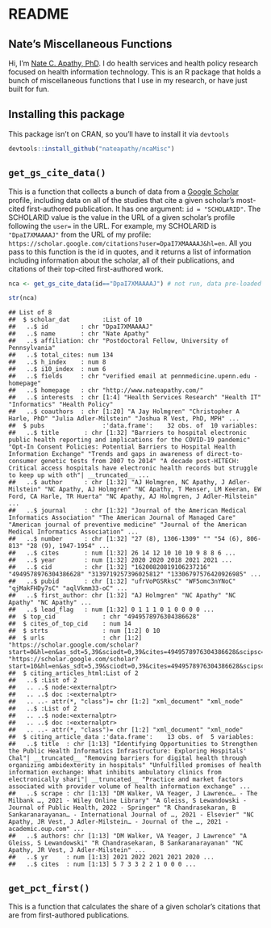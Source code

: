 README
================

## Nate’s Miscellaneous Functions

Hi, I’m [Nate C. Apathy, PhD](https://www.nateapathy.com). I do health
services and health policy research focused on health information
technology. This is an R package that holds a bunch of miscellaneous
functions that I use in my research, or have just built for fun.

## Installing this package

This package isn’t on CRAN, so you’ll have to install it via `devtools`

``` r
devtools::install_github("nateapathy/ncaMisc")
```

## `get_gs_cite_data()`

This is a function that collects a bunch of data from a [Google
Scholar](https://scholar.google.com/) profile, including data on all of
the studies that cite a given scholar’s most-cited first-authored
publication. It has one argument: `id = "SCHOLARID"`. The SCHOLARID
value is the value in the URL of a given scholar’s profile following the
`user=` in the URL. For example, my SCHOLARID is `"DpaI7XMAAAAJ"` from
the URL of my profile:
`https://scholar.google.com/citations?user=DpaI7XMAAAAJ&hl=en`. All you
pass to this function is the id in quotes, and it returns a list of
information including information about the scholar, all of their
publications, and citations of their top-cited first-authored work.

``` r
nca <- get_gs_cite_data(id=="DpaI7XMAAAAJ") # not run, data pre-loaded for example
```

``` r
str(nca)
```

    ## List of 8
    ##  $ scholar_dat         :List of 10
    ##   ..$ id         : chr "DpaI7XMAAAAJ"
    ##   ..$ name       : chr "Nate Apathy"
    ##   ..$ affiliation: chr "Postdoctoral Fellow, University of Pennsylvania"
    ##   ..$ total_cites: num 134
    ##   ..$ h_index    : num 8
    ##   ..$ i10_index  : num 6
    ##   ..$ fields     : chr "verified email at pennmedicine.upenn.edu - homepage"
    ##   ..$ homepage   : chr "http://www.nateapathy.com/"
    ##   ..$ interests  : chr [1:4] "Health Services Research" "Health IT" "Informatics" "Health Policy"
    ##   ..$ coauthors  : chr [1:20] "A Jay Holmgren" "Christopher A Harle, PhD" "Julia Adler-Milstein" "Joshua R Vest, PhD, MPH" ...
    ##  $ pubs                :'data.frame':    32 obs. of  10 variables:
    ##   ..$ title       : chr [1:32] "Barriers to hospital electronic public health reporting and implications for the COVID-19 pandemic" "Opt-In Consent Policies: Potential Barriers to Hospital Health Information Exchange" "Trends and gaps in awareness of direct-to-consumer genetic tests from 2007 to 2014" "A decade post-HITECH: Critical access hospitals have electronic health records but struggle to keep up with oth"| __truncated__ ...
    ##   ..$ author      : chr [1:32] "AJ Holmgren, NC Apathy, J Adler-Milstein" "NC Apathy, AJ Holmgren" "NC Apathy, T Menser, LM Keeran, EW Ford, CA Harle, TR Huerta" "NC Apathy, AJ Holmgren, J Adler-Milstein" ...
    ##   ..$ journal     : chr [1:32] "Journal of the American Medical Informatics Association" "The American Journal of Managed Care" "American journal of preventive medicine" "Journal of the American Medical Informatics Association" ...
    ##   ..$ number      : chr [1:32] "27 (8), 1306-1309" "" "54 (6), 806-813" "28 (9), 1947-1954" ...
    ##   ..$ cites       : num [1:32] 26 14 12 10 10 10 9 8 8 6 ...
    ##   ..$ year        : num [1:32] 2020 2020 2018 2021 2021 ...
    ##   ..$ cid         : chr [1:32] "16200820819106237216" "4949578976304386628" "3139719257396025812" "13306797576420926985" ...
    ##   ..$ pubid       : chr [1:32] "ufrVoPGSRksC" "WF5omc3nYNoC" "qjMakFHDy7sC" "aqlVkmm33-oC" ...
    ##   ..$ first_author: chr [1:32] "AJ Holmgren" "NC Apathy" "NC Apathy" "NC Apathy" ...
    ##   ..$ lead_flag   : num [1:32] 0 1 1 1 0 1 0 0 0 0 ...
    ##  $ top_cid             : chr "4949578976304386628"
    ##  $ cites_of_top_cid    : num 14
    ##  $ strts               : num [1:2] 0 10
    ##  $ urls                : chr [1:2] "https://scholar.google.com/scholar?start=0&hl=en&as_sdt=5,39&sciodt=0,39&cites=4949578976304386628&scipsc=" "https://scholar.google.com/scholar?start=10&hl=en&as_sdt=5,39&sciodt=0,39&cites=4949578976304386628&scipsc="
    ##  $ citing_articles_html:List of 2
    ##   ..$ :List of 2
    ##   .. ..$ node:<externalptr> 
    ##   .. ..$ doc :<externalptr> 
    ##   .. ..- attr(*, "class")= chr [1:2] "xml_document" "xml_node"
    ##   ..$ :List of 2
    ##   .. ..$ node:<externalptr> 
    ##   .. ..$ doc :<externalptr> 
    ##   .. ..- attr(*, "class")= chr [1:2] "xml_document" "xml_node"
    ##  $ citing_article_data :'data.frame':    13 obs. of  5 variables:
    ##   ..$ title  : chr [1:13] "Identifying Opportunities to Strengthen the Public Health Informatics Infrastructure: Exploring Hospitals' Chal"| __truncated__ "Removing barriers for digital health through organizing ambidexterity in hospitals" "Unfulfilled promises of health information exchange: What inhibits ambulatory clinics from electronically shari"| __truncated__ "Practice and market factors associated with provider volume of health information exchange" ...
    ##   ..$ scrape : chr [1:13] "DM Walker, VA Yeager, J Lawrence… - The Milbank …, 2021 - Wiley Online Library" "A Gleiss, S Lewandowski - Journal of Public Health, 2022 - Springer" "R Chandrasekaran, B Sankaranarayanan… - International Journal of …, 2021 - Elsevier" "NC Apathy, JR Vest, J Adler-Milstein… - Journal of the …, 2021 - academic.oup.com" ...
    ##   ..$ authors: chr [1:13] "DM Walker, VA Yeager, J Lawrence" "A Gleiss, S Lewandowski" "R Chandrasekaran, B Sankaranarayanan" "NC Apathy, JR Vest, J Adler-Milstein" ...
    ##   ..$ yr     : num [1:13] 2021 2022 2021 2021 2020 ...
    ##   ..$ cites  : num [1:13] 5 7 3 3 2 2 1 0 0 0 ...

## `get_pct_first()`

This is a function that calculates the share of a given scholar’s
citations that are from first-authored publications.
